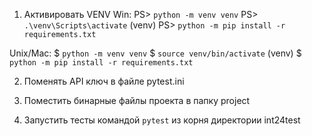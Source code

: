 1. Активировать VENV
Win:
PS> `python -m venv venv`
PS> `.\venv\Scripts\activate`
(venv) PS> `python -m pip install -r requirements.txt`

Unix/Mac:
$ `python -m venv venv`
$ `source venv/bin/activate`
(venv) $ `python -m pip install -r requirements.txt`

2. Поменять API ключ в файле pytest.ini

3. Поместить бинарные файлы проекта в папку project
4. Запустить тесты командой `pytest` из корня директории int24test